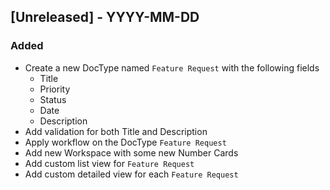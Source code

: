 ## [Unreleased] - YYYY-MM-DD

### Added

- Create a new DocType named `Feature Request` with the following fields
    - Title
    - Priority
    - Status
    - Date
    - Description
- Add validation for both Title and Description
- Apply workflow on the DocType `Feature Request`
- Add new Workspace with some new Number Cards
- Add custom list view for `Feature Request`
- Add custom detailed view for each `Feature Request`